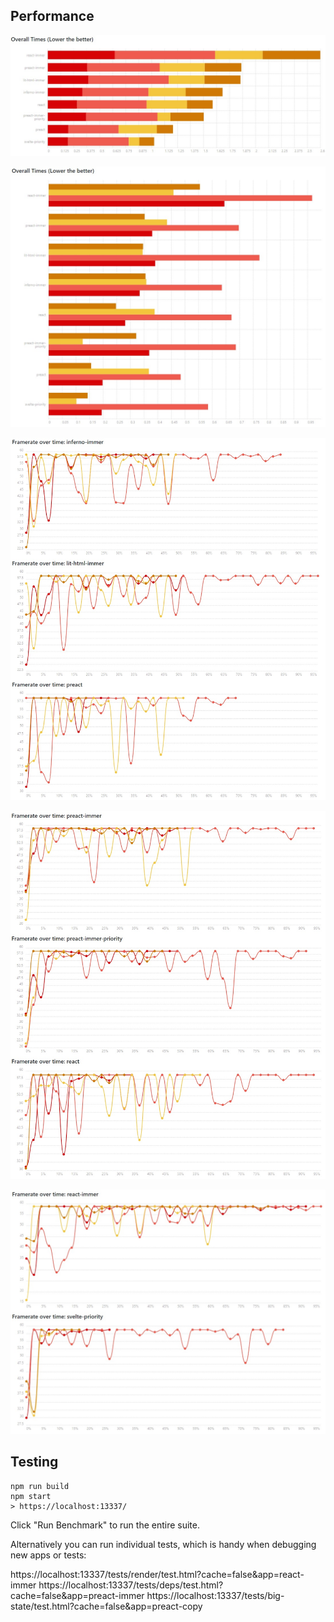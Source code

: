 
## Performance

![overall times stacked](./docs/overall-times-stacked.jpg)

![overall times](./docs/overall-times.jpg)

![Framerate](./docs/fps-1-3.jpg)

![Framerate](./docs/fps-4-6.jpg)

![Framerate](./docs/fps-7-9.jpg)


## Testing

```
npm run build
npm start
> https://localhost:13337/
```

Click "Run Benchmark" to run the entire suite.

Alternatively you can run individual tests, which is handy when debugging new apps or tests:

https://localhost:13337/tests/render/test.html?cache=false&app=react-immer
https://localhost:13337/tests/deps/test.html?cache=false&app=preact-immer
https://localhost:13337/tests/big-state/test.html?cache=false&app=preact-copy
